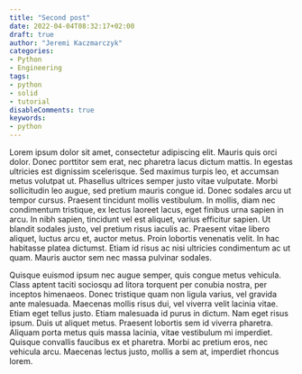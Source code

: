 ```yaml
---
title: "Second post"
date: 2022-04-04T08:32:17+02:00
draft: true 
author: "Jeremi Kaczmarczyk"
categories:
- Python
- Engineering
tags:
- python
- solid
- tutorial
disableComments: true 
keywords:
- python
---
```


Lorem ipsum dolor sit amet, consectetur adipiscing elit. Mauris quis orci dolor. Donec porttitor sem erat, nec pharetra
lacus dictum mattis. In egestas ultricies est dignissim scelerisque. Sed maximus turpis leo, et accumsan metus volutpat
ut. Phasellus ultrices semper justo vitae vulputate. Morbi sollicitudin leo augue, sed pretium mauris congue id. Donec
sodales arcu ut tempor cursus. Praesent tincidunt mollis vestibulum. In mollis, diam nec condimentum tristique, ex
lectus laoreet lacus, eget finibus urna sapien in arcu. In nibh sapien, tincidunt vel est aliquet, varius efficitur
sapien. Ut blandit sodales justo, vel pretium risus iaculis ac. Praesent vitae libero aliquet, luctus arcu et, auctor
metus. Proin lobortis venenatis velit. In hac habitasse platea dictumst. Etiam id risus ac nisi ultricies condimentum ac
ut quam. Mauris auctor sem nec massa pulvinar sodales.

<!--more-->

Quisque euismod ipsum nec augue semper, quis congue metus vehicula. Class aptent taciti sociosqu ad litora torquent per
conubia nostra, per inceptos himenaeos. Donec tristique quam non ligula varius, vel gravida ante malesuada. Maecenas
mollis risus dui, vel viverra velit lacinia vitae. Etiam eget tellus justo. Etiam malesuada id purus in dictum. Nam eget
risus ipsum. Duis ut aliquet metus. Praesent lobortis sem id viverra pharetra. Aliquam porta metus quis massa lacinia,
vitae vestibulum mi imperdiet. Quisque convallis faucibus ex et pharetra. Morbi ac pretium eros, nec vehicula arcu.
Maecenas lectus justo, mollis a sem at, imperdiet rhoncus lorem.
